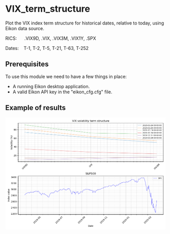 # VIX_term_structure
Plot the VIX index term structure for historical dates, relative to today, using Eikon data source.

RICS:&nbsp;&nbsp;&nbsp;&nbsp;&nbsp;&nbsp;.VIX9D, .VIX, .VIX3M, .VIX1Y, .SPX

Dates:&nbsp;&nbsp;&nbsp;&nbsp;T-1, T-2, T-5, T-21, T-63, T-252

## Prerequisites
To use this module we need to have a few things in place:

* A running Eikon desktop application.
* A valid Eikon API key in the "eikon_cfg.cfg" file.

## Example of results
<img width="700" src="/VIX term structure.png" />
